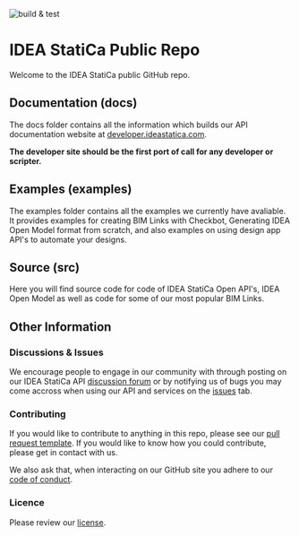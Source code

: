 ![build & test](https://github.com/idea-statica/ideastatica-public/actions/workflows/dotnet.yml/badge.svg)

# IDEA StatiCa Public Repo

Welcome to the IDEA StatiCa public GitHub repo. 

## Documentation (docs)

The docs folder contains all the information which builds our API documentation website at [developer.ideastatica.com](https://developer.ideastatica.com/). 

**The developer site should be the first port of call for any developer or scripter.**

## Examples (examples)

The examples folder contains all the examples we currently have avaliable. It provides examples for creating BIM Links with Checkbot, Generating IDEA Open Model format from scratch, and also examples on using design app API's to automate your designs. 

## Source (src)

Here you will find source code for code of IDEA StatiCa Open API's, IDEA Open Model as well as code for some of our most popular BIM Links. 

## Other Information

### Discussions & Issues

We encourage people to engage in our community with through posting on our IDEA StatiCa API [discussion forum](https://github.com/idea-statica/ideastatica-public/discussions) or by notifying us of bugs you may come accross when using our API and services on the [issues](https://github.com/idea-statica/ideastatica-public/issues) tab. 

### Contributing

If you would like to contribute to anything in this repo, please see our [pull request template](PULL_REQUEST_TEMPLATE.md). If you would like to know how you could contribute, please get in contact with us.

We also ask that, when interacting on our GitHub site you adhere to our [code of conduct](CODE_OF_CONDUCT.md).

### Licence

Please review our [license](LICENSE). 

